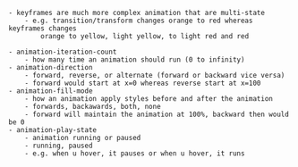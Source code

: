     - keyframes are much more complex animation that are multi-state
        - e.g. transition/transform changes orange to red whereas keyframes changes 
            orange to yellow, light yellow, to light red and red
    
    - animation-iteration-count
        - how many time an animation should run (0 to infinity)
    - animation-direction
        - forward, reverse, or alternate (forward or backward vice versa)
        - forward would start at x=0 whereas reverse start at x=100
    - animation-fill-mode
        - how an animation apply styles before and after the animation
        - forwards, backawards, both, none
        - forward will maintain the animation at 100%, backward then would be 0
    - animation-play-state
        - animation running or paused
        - running, paused
        - e.g. when u hover, it pauses or when u hover, it runs